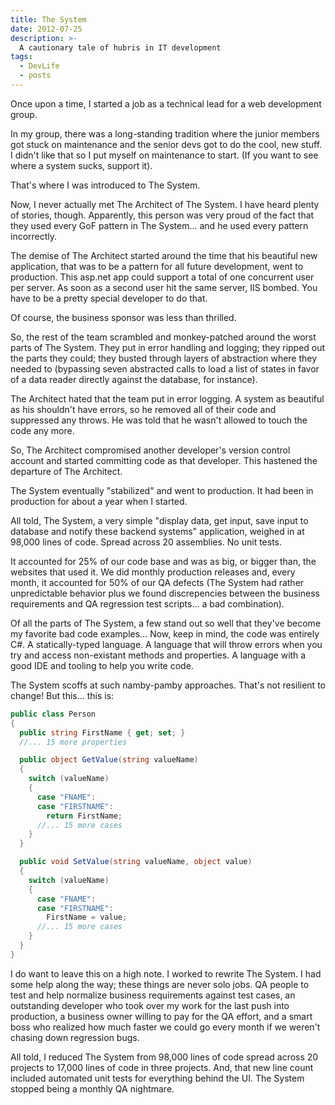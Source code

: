 ```yaml
---
title: The System
date: 2012-07-25
description: >-
  A cautionary tale of hubris in IT development
tags:
  - DevLife
  - posts
---
```


Once upon a time, I started a job as a technical lead for a web development group. 

In my group, there was a long-standing tradition where the junior members got stuck on maintenance and the senior devs got to do the cool, new stuff. I didn't like that so I put myself on maintenance to start. (If you want to see where a system sucks, support it). 

That's where I was introduced to The System.

Now, I never actually met The Architect of The System. I have heard plenty of stories, though. Apparently, this person was very proud of the fact that they used every GoF pattern in The System... and he used every pattern incorrectly.

The demise of The Architect started around the time that his beautiful new application, that was to be a pattern for all future development, went to production. This asp.net app could support a total of one concurrent user per server. As soon as a second user hit the same server, IIS bombed. You have to be a pretty special developer to do that.

Of course, the business sponsor was less than thrilled.

So, the rest of the team scrambled and monkey-patched around the worst parts of The System. They put in error handling and logging; they ripped out the parts they could; they busted through layers of abstraction where they needed to (bypassing seven abstracted calls to load a list of states in favor of a data reader directly against the database, for instance).

The Architect hated that the team put in error logging. A system as beautiful as his shouldn't have errors, so he removed all of their code and suppressed any throws. He was told that he wasn't allowed to touch the code any more.

So, The Architect compromised another developer's version control account and started committing code as that developer. This hastened the departure of The Architect.

The System eventually "stabilized" and went to production. It had been in production for about a year when I started.

All told, The System, a very simple "display data, get input, save input to database and notify these backend systems" application, weighed in at 98,000 lines of code. Spread across 20 assemblies. No unit tests. 

It accounted for 25% of our code base and was as big, or bigger than, the websites that used it. We did monthly production releases and, every month, it accounted for 50% of our QA defects (The System had rather unpredictable behavior plus we found discrepencies between the business requirements and QA regression test scripts... a bad combination).

Of all the parts of The System, a few stand out so well that they've become my favorite bad code examples... Now, keep in mind, the code was entirely C#. A statically-typed language. A language that will throw errors when you try and access non-existant methods and properties. A language with a good IDE and tooling to help you write code.

The System scoffs at such namby-pamby approaches. That's not resilient to change! But this... this is:

```csharp
public class Person
{
  public string FirstName { get; set; }
  //... 15 more properties

  public object GetValue(string valueName)
  {
    switch (valueName)
    {
      case "FNAME":
      case "FIRSTNAME":
        return FirstName;
      //... 15 more cases
    }
  }

  public void SetValue(string valueName, object value)
  {
    switch (valueName)
    {
      case "FNAME":
      case "FIRSTNAME":
        FirstName = value;
      //... 15 more cases
    }
  }
}
```

I do want to leave this on a high note. I worked to rewrite The System. I had some help along the way; these things are never solo jobs. QA people to test and help normalize business requirements against test cases, an outstanding developer who took over my work for the last push into production, a business owner willing to pay for the QA effort, and a smart boss who realized how much faster we could go every month if we weren't chasing down regression bugs.

All told, I reduced The System from 98,000 lines of code spread across 20 projects to 17,000 lines of code in three projects.  And, that new line count included automated unit tests for everything behind the UI. The System stopped being a monthly QA nightmare.